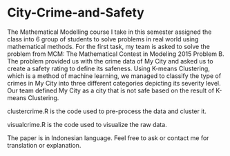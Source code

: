 # City-Crime-and-Safety

The Mathematical Modelling course I take in this semester assigned the class into 6 group of students to solve problems in real world using mathematical methods. For the first task, my team is asked to solve the problem from MCM: The Mathematical Contest in Modeling 2015 Problem B. The problem provided us with the crime data of My City and asked us to create a safety rating to define its safeness. Using K-means Clustering, which is a method of machine learning, we managed to classify the type of crimes in My City into three different categories depicting its severity level. Our team defined My City as a city that is not safe based on the result of K-means Clustering.

clustercrime.R is the code used to pre-process the data and cluster it.

visualcrime.R is the code used to visualize the raw data.

The paper is in Indonesian language. Feel free to ask or contact me for translation or explanation.
